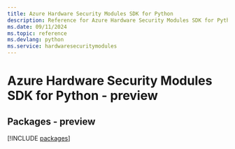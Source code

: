```yaml
---
title: Azure Hardware Security Modules SDK for Python
description: Reference for Azure Hardware Security Modules SDK for Python
ms.date: 09/11/2024
ms.topic: reference
ms.devlang: python
ms.service: hardwaresecuritymodules
---
```

# Azure Hardware Security Modules SDK for Python - preview
## Packages - preview
[!INCLUDE [packages](hardware-security-modules-index.md)]